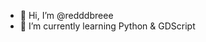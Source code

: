 - 👋 Hi, I’m @redddbreee
- 🌱 I’m currently learning Python & GDScript
  
<!---
redddbreee/redddbreee is a ✨ special ✨ repository because its `README.md` (this file) appears on your GitHub profile.
You can click the Preview link to take a look at your changes.
--->
